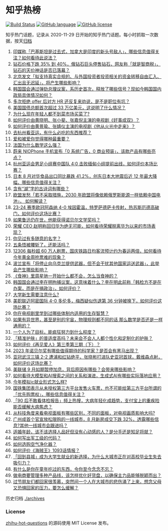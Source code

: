 # 知乎热榜
[![Build Status](https://github.com/ToWeLong/zhihu-hot-questions/workflows/CI/badge.svg)](https://github.com/ToWeLong/zhihu-hot-questions/actions)
[![GitHub language](https://img.shields.io/badge/language-golang-orange.svg)](https://golang.org/)
[![GitHub license](https://img.shields.io/github/license/ToWeLong/zhihu-hot-questions)](https://github.com/ToWeLong/zhihu-hot-questions/blob/main/LICENSE)

知乎热门话题，记录从 2020-11-29 日开始的知乎热门话题。每小时抓取一次数据，按天[归档](./archives)

<!-- BEGIN -->

1. [印媒称「巴基斯坦是过去式，加拿大是印度的新头号敌人」，哪些信息值得关注？如何看待此说法？](https://www.zhihu.com/question/623083209)
1. [钻石价格下跌 35% 到 40%，俄钻石巨头停售钻石，网友称「就是智商税」，钻石的天价神话是否已落幕？](https://www.zhihu.com/question/623113066)
1. [北京发文「拟支持真实合规的、与外国投资者投资相关的资金转移自由汇入、汇出且无迟延」，将产生哪些影响？](https://www.zhihu.com/question/623113647)
1. [韩国国会通过弹劾总理议案，系历史首次，释放了哪些信号？现如今韩国国内政局具体情况如何？](https://www.zhihu.com/question/623105016)
1. [多次拒绝 offer 后对方 HR 还反复来劝说，是不是职位有坑？](https://www.zhihu.com/question/622558837)
1. [美国国债总额首次超过 33 万亿美元，这说明了什么情况？](https://www.zhihu.com/question/622712029)
1. [为什么现在年轻人都不到菜市场买菜了?](https://www.zhihu.com/question/615918682)
1. [如何评价由黄晓明、张小斐、张嘉倪主演的电视剧《好事成双》？](https://www.zhihu.com/question/622608346)
1. [如何评价由黄景瑜、张婧仪主演的电视剧《他从火光中走来》？](https://www.zhihu.com/question/622602638)
1. [去杭州看亚运，有什么必吃的东西推荐？](https://www.zhihu.com/question/622233847)
1. [爱和被爱你觉得哪种最重要？](https://www.zhihu.com/question/622934245)
1. [法国为什么数学这么强？](https://www.zhihu.com/question/352617471)
1. [蔚来 NIOPhone 手机宣布「0 系统广告，0 商业预装」，该款产品有哪些亮点？](https://www.zhihu.com/question/623088151)
1. [杭州亚运会男足小组赛中国队 4:0 击败缅甸小组提前出线，如何评价本场比赛？](https://www.zhihu.com/question/623163004)
1. [日本 8 月对华食品出口同比暴跌 41.2%，创东日本大地震后近 12 年最大降幅，哪些信息值得关注？](https://www.zhihu.com/question/623070402)
1. [含有“湖”字的古诗词有哪些？](https://www.zhihu.com/question/623007074)
1. [欧盟发愁「若不采取措施，2030 年欧盟将像依赖俄罗斯能源一样依赖中国电池」，  如何解读？](https://www.zhihu.com/question/622591186)
1. [23-24 赛季欧冠阿森纳 4-0 埃因霍温，特罗萨德萨卡传射，热苏斯厄德高破门，如何评价这场比赛？](https://www.zhihu.com/question/623067432)
1. [如果鲁迅仍在世，他能获得诺贝尔文学奖吗？](https://www.zhihu.com/question/622728262)
1. [荣耀 CEO 赵明称回归华为绝无可能，如何看待荣耀脱离华为以来的市场表现？](https://www.zhihu.com/question/622904327)
1. [你见过有多随意的名字？](https://www.zhihu.com/question/320098394)
1. [五条悟被腰斩了，还能活吗？](https://www.zhihu.com/question/622929456)
1. [12306 每秒超 60 万人刷票，国庆铁路日均客流预计约为春运两倍，如何看待今年黄金周抢票难的现象？](https://www.zhihu.com/question/622722346)
1. [波兰宣布「将停止向乌克兰提供武器，但不会干扰其他国家运送武器」，此举会产生哪些影响？](https://www.zhihu.com/question/623076121)
1. [《食神》里周星驰一开始什么都不会，怎么当食神的？](https://www.zhihu.com/question/431857756)
1. [韩国国会通过李在明拘捕议案，这意味着什么？李在明此前称「韩检方不是在办案，而是在搞政治」，如何评价？](https://www.zhihu.com/question/623110005)
1. [大学新生需要注意什么?](https://www.zhihu.com/question/614209331)
1. [美职联迈阿密国际 4-0 多伦多，梅西疑似伤退第 36 分钟被换下，如何评价这场比赛？](https://www.zhihu.com/question/623074262)
1. [你在电视剧里学到过哪些体制内适用的生存智慧？](https://www.zhihu.com/question/622765801)
1. [如果有异世界，甚至是别的宇宙，物理规则都不同的话  那么数学是否还是一样通用的？](https://www.zhihu.com/question/424478863)
1. [一个人为了目标，能疯狂努力到什么程度？](https://www.zhihu.com/question/35306101)
1. [「精准护肤」的普适度高吗？未来会不会人人都个性化和定制化的护肤？](https://www.zhihu.com/question/622219425)
1. [如何评价《再见爱人》第三季第三期（下）？](https://www.zhihu.com/question/622911936)
1. [2023 年诺贝尔奖有哪些值得期待的科学家？是否会有黑马出现？](https://www.zhihu.com/question/622722681)
1. [亚冠武汉三镇 2-2 遭浦和红钻绝平，张晓彬打进队史亚冠首球，戴维森点射，如何评价这场比赛？](https://www.zhihu.com/question/623018002)
1. [美联储 9 月如期暂停加息，背后原因有哪些？会带来哪些影响？](https://www.zhihu.com/question/623064060)
1. [如何看待大模型和AI搜索之间的关系和演进，生成式AI有哪些实际落地应用？](https://www.zhihu.com/question/623104831)
1. [今年模拟ic就业形式怎么样?](https://www.zhihu.com/question/618941727)
1. [国铁集团表示从未授权第三方平台发售火车票，也不可能给第三方平台所谓的「优先购票权」，哪些信息值得关注？](https://www.zhihu.com/question/622765971)
1. [「90 后不敢看体检报告」频上热搜，大病年轻化成趋势，支付宝上的重疾险能否缓解大病焦虑？](https://www.zhihu.com/question/623113598)
1. [从科技角度来看电视面板有哪些区别，不同的面板，对电视画质影响大吗?](https://www.zhihu.com/question/619837453)
1. [广州成首个官宣放松限购的一线城市，8 月新房成交下跌 32%，透露哪些信息?其他一线城市会跟进吗？](https://www.zhihu.com/question/623090276)
1. [适婚年龄，该不该选择人品好但没有心动感的人？是分手还是知足将就？](https://www.zhihu.com/question/622663731)
1. [如何写出军工级的代码？](https://www.zhihu.com/question/48191695)
1. [如何选购空气净化器？](https://www.zhihu.com/question/19565949)
1. [如何评价《海贼王》1093话情报？](https://www.zhihu.com/question/622889166)
1. [「回到县城」成为大学生就业的新选择，为什么大城市正在对高校毕业生失去吸引力？](https://www.zhihu.com/question/622549915)
1. [有什么是你在童年吃过的东西，令你至今念念不忘？](https://www.zhihu.com/question/623126894)
1. [做电商要管理多种产品线，该怎样优化好货盘，以确保主力品能够脱颖而出？](https://www.zhihu.com/question/623115666)
1. [过节朋友们都回家很羡慕，突然间一个人在大城市的悲伤涌了上来，想念父母又恐惧回家的压力，要怎么缓解？](https://www.zhihu.com/question/621811531)

<!-- END -->

历史归档 [./archives](./archives)


### License
[zhihu-hot-questions](https://github.com/towelong/zhihu-hot-questions) 的源码使用 MIT License 发布。